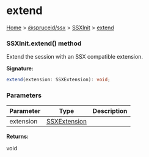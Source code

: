 # extend

[Home](https://github.com/spruceid/ssx/blob/main/documentation/reference/ssx-sdk/index.md) > [@spruceid/ssx](../) > [SSXInit](./) > [extend](ssx.ssxinit.extend.md)

### SSXInit.extend() method

Extend the session with an SSX compatible extension.

**Signature:**

```typescript
extend(extension: SSXExtension): void;
```

### Parameters

| Parameter | Type                                 | Description |
| --------- | ------------------------------------ | ----------- |
| extension | [SSXExtension](../ssx.ssxextension/) |             |

**Returns:**

void
